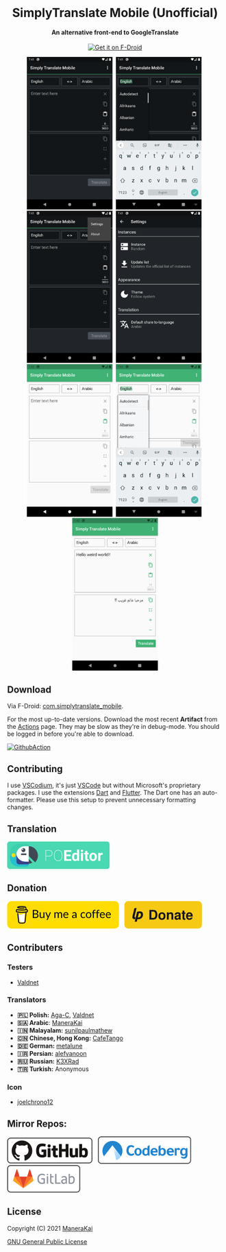 
<p align="center">
  <a href="https://github.com/ManeraKai/simplytranslate_mobile">
      <img alt="" title="SimplyTranslate Mobile" src="https://github.com/ManeraKai/simplytranslate_mobile/blob/main/fastlane/metadata/android/en-US/images/icon.png" width="144">
  </a>
</p>
<h1 align="center">SimplyTranslate Mobile (Unofficial)</h1>

<h4 align="center">An alternative front-end to GoogleTranslate</h4>


<p align="center">
  <a href="https://f-droid.org/en/packages/com.simplytranslate_mobile/">
    <img src="https://fdroid.gitlab.io/artwork/badge/get-it-on.png"
       alt="Get it on F-Droid"
       height="80">
   </a>
</p>

<div align=center>
<img src="fastlane/metadata/android/en-US/images/phoneScreenshots/1.png" alt="drawing" width="200"/>&nbsp;
<img src="fastlane/metadata/android/en-US/images/phoneScreenshots/2.png" alt="drawing" width="200"/>&nbsp;
<img src="fastlane/metadata/android/en-US/images/phoneScreenshots/3.png" alt="drawing" width="200"/>&nbsp;
<img src="fastlane/metadata/android/en-US/images/phoneScreenshots/4.png" alt="drawing" width="200"/>&nbsp;
<img src="fastlane/metadata/android/en-US/images/phoneScreenshots/5.png" alt="drawing" width="200"/>&nbsp;
<img src="fastlane/metadata/android/en-US/images/phoneScreenshots/6.png" alt="drawing" width="200"/>&nbsp;
<img src="fastlane/metadata/android/en-US/images/phoneScreenshots/7.png" alt="drawing" width="200"/>
</div>

## Download
Via F-Droid: [com.simplytranslate_mobile](https://f-droid.org/en/packages/com.simplytranslate_mobile/).

For the most up-to-date versions. Download the most recent **Artifact** from the [Actions](https://github.com/ManeraKai/simplytranslate_mobile/actions) page. They may be slow as they're in debug-mode. You should be logged in before you're able to download.

[![GithubAction](https://badges.alefvanoon.xyz/github/workflow/status/manerakai/simplytranslate_mobile/Flutter%20build%20apk/main)](https://github.com/ManeraKai/simplytranslate_mobile/actions/workflows/main.yml)

## Contributing
I use [VSCodium](https://vscodium.com/), it's just [VSCode](https://code.visualstudio.com/) but without Microsoft's proprietary packages. I use the extensions [Dart](https://marketplace.visualstudio.com/items?itemName=Dart-Code.dart-code) and [Flutter](https://marketplace.visualstudio.com/items?itemName=Dart-Code.flutter). The Dart one has an auto-formatter. Please use this setup to prevent unnecessary formatting changes.

## Translation
[![POEditor](https://raw.githubusercontent.com/ManeraKai/manerakai/main/icons/poeditor.svg)](https://poeditor.com/join/project?hash=rV8CGr8NPj)

## Donation
 [![Buy me a coffee](https://raw.githubusercontent.com/ManeraKai/manerakai/main/icons/bmc.svg)](https://www.buymeacoffee.com/manerakai)&nbsp;&nbsp;
 [![Liberapay](https://raw.githubusercontent.com/ManeraKai/manerakai/main/icons/liberapay.svg)](https://liberapay.com/simplytranslate_mobile)

## Contributers

### Testers
- [Valdnet](https://github.com/Valdnet)

### Translators

- **🇵🇱 Polish:** [Aga-C](https://github.com/Aga-C), [Valdnet](https://github.com/Valdnet)
- **🇸🇦 Arabic**: [ManeraKai](https://github.com/ManeraKai)
- **🇮🇳 Malayalam:** [sunilpaulmathew](https://github.com/sunilpaulmathew)
- **🇨🇳 Chinese, Hong Kong:** [CafeTango](https://github.com/CafeTango)
- **🇩🇪 German:** [metalune](https://metalune.xyz/)
- **🇮🇷 Persian:** [alefvanoon](https://alefvanoon.xyz/)
- **🇷🇺 Russian:** [K3XRad](https://github.com/K3XRad)
- **🇹🇷 Turkish:** Anonymous

### Icon
- [joelchrono12](https://joelchrono12.ml/)


## Mirror Repos:

[![GitHub](https://raw.githubusercontent.com/ManeraKai/manerakai/main/icons/github.svg)](https://github.com/ManeraKai/simplytranslate_mobile/)&nbsp;&nbsp;
[![Codeberg](https://raw.githubusercontent.com/ManeraKai/manerakai/main/icons/codeberg.svg)](https://codeberg.org/ManeraKai/simplytranslate_mobile)&nbsp;&nbsp;
[![GitLab](https://raw.githubusercontent.com/ManeraKai/manerakai/main/icons/gitlab.svg)](https://gitlab.com/ManeraKai/simplytranslate_mobile)


## License
Copyright (C) 2021 [ManeraKai](https://github.com/ManeraKai)

[GNU General Public License](./LICENSE)
